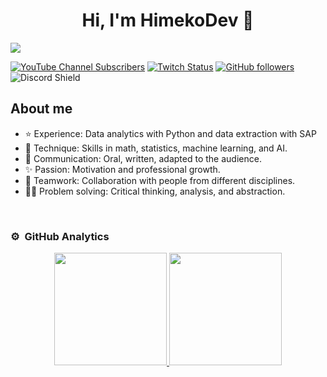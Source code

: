 <div align="center">
<h1 align="center">Hi, I'm HimekoDev 👋</h1>
</div>
<img src="https://i.imgur.com/MWakEaPh.png">

[![YouTube Channel Subscribers](https://img.shields.io/youtube/channel/subscribers/UCIjEgHA1vatSR2K4rfcdNRg?style=social)](https://youtube.com/aristidevs?sub_confirmation=1)
[![Twitch Status](https://img.shields.io/twitch/status/aristidevs?style=social)](https://www.twitch.tv/aristidevs)
[![GitHub followers](https://img.shields.io/github/followers/arisguimera?style=social)](https://github.com/ArisGuimera)
![Discord Shield](https://discordapp.com/api/guilds/807719549075980308/widget.png?style=shield)

## About me

- ⭐ Experience: Data analytics with Python and data extraction with SAP
- 📲 Technique: Skills in math, statistics, machine learning, and AI.
- 🎥 Communication: Oral, written, adapted to the audience.
- ✨ Passion: Motivation and professional growth.
- 📗 Teamwork: Collaboration with people from different disciplines.
- 🧑‍🏫 Problem solving: Critical thinking, analysis, and abstraction.
<br>

### ⚙️ &nbsp;GitHub Analytics

<p align="center">
<a href="https://github.com/Manu11RE">
  <img height="180em" src="https://github-readme-stats-eight-theta.vercel.app/api?username=Manu11RE&show_icons=true&theme=algolia&include_all_commits=true&count_private=true"/>
  <img height="180em" src="https://github-readme-stats-eight-theta.vercel.app/api/top-langs/?username=Manu11RE&layout=compact&langs_count=8&theme=algolia"/>
</a>
</p>
